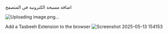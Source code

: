 اضافة مسبحة الكترونية في المتصفح

![Uploading image.png…]()

Add a Tasbeeh Extension to the browser
![Screenshot 2025-05-13 154153](https://github.com/user-attachments/assets/1c66e81a-0861-4d08-8465-20f2c7fcc71c)
